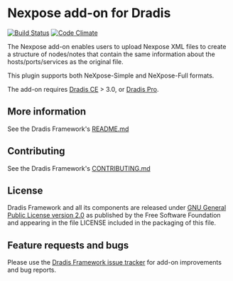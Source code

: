 # Nexpose add-on for Dradis

[![Build Status](https://secure.travis-ci.org/dradis/dradis-nexpose.png?branch=master)](http://travis-ci.org/dradis/dradis-nexpose) [![Code Climate](https://codeclimate.com/github/dradis/dradis-nexpose.png)](https://codeclimate.com/github/dradis/dradis-nexpose.png)

The Nexpose add-on enables users to upload Nexpose XML files to create a structure of nodes/notes that contain the same information about the hosts/ports/services as the original file.

This plugin supports both NeXpose-Simple and NeXpose-Full formats.

The add-on requires [Dradis CE](https://dradis.com/ce/) > 3.0, or [Dradis Pro](https://dradis.com/).

## More information

See the Dradis Framework's [README.md](https://github.com/dradis/dradis-ce/blob/develop/README.md)


## Contributing

See the Dradis Framework's [CONTRIBUTING.md](https://github.com/dradis/dradis-ce/blob/develop/CONTRIBUTING.md)


## License

Dradis Framework and all its components are released under [GNU General Public License version 2.0](http://www.gnu.org/licenses/old-licenses/gpl-2.0.html) as published by the Free Software Foundation and appearing in the file LICENSE included in the packaging of this file.


## Feature requests and bugs

Please use the [Dradis Framework issue tracker](https://github.com/dradis/dradis-ce/issues) for add-on improvements and bug reports.
